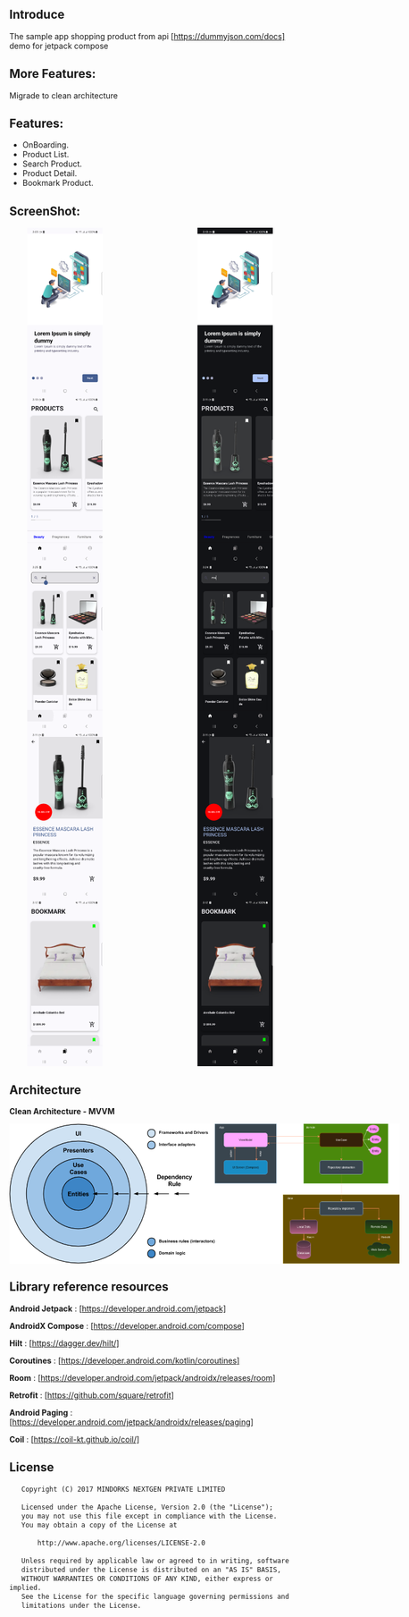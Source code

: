 ## Introduce

The sample app shopping product from api [https://dummyjson.com/docs] demo for jetpack compose

## More Features:
Migrade to clean architecture 

## Features:
- OnBoarding.
- Product List.
- Search Product.
- Product Detail.
- Bookmark Product.

## ScreenShot:

<div style="display: flex; justify-content: space-around;">
    <img src="images/1.onboard_light.png" height="300px">
    <span style="width: 40px; display: inline-block;"></span>
    <img src="images/1.onboard_dark.png" height="300px">
</div>

<div style="display: flex; justify-content: space-around;">
    <img src="images/2.home_light.png" height="300px">
    <span style="width: 40px; display: inline-block;"></span>
    <img src="images/2.home_dark.png" height="300px">
</div>

<div style="display: flex; justify-content: space-around;">
    <img src="images/5.search_light.png" height="300px">
    <span style="width: 40px; display: inline-block;"></span>
    <img src="images/5.search_dark.png" height="300px">
</div>

<div style="display: flex; justify-content: space-around;">
    <img src="images/3.detail_light.png" height="300px">
    <span style="width: 40px; display: inline-block;"></span>
    <img src="images/3.detail_dark.png" height="300px">
</div>

<div style="display: flex; justify-content: space-around;">
    <img src="images/4.bookmark_light.png" height="300px">
    <span style="width: 40px; display: inline-block;"></span>
    <img src="images/4.bookmark_dark.png" height="300px">
</div>

## Architecture
**Clean Architecture - MVVM**

<div style="display: flex; justify-content: space-around;">
    <img src="images/clean_architecture.png" height="250px">
    <span style="width: 20px; display: inline-block;"></span>
    <img src="images/clean_architecture_structure.png" height="250px">
</div>

## Library reference resources

**Android Jetpack** : [https://developer.android.com/jetpack]

**AndroidX Compose** : [https://developer.android.com/compose]

**Hilt** : [https://dagger.dev/hilt/]

**Coroutines** : [https://developer.android.com/kotlin/coroutines]

**Room** : [https://developer.android.com/jetpack/androidx/releases/room]

**Retrofit** : [https://github.com/square/retrofit]

**Android Paging** : [https://developer.android.com/jetpack/androidx/releases/paging]

**Coil** : [https://coil-kt.github.io/coil/]

## License
 ```
    Copyright (C) 2017 MINDORKS NEXTGEN PRIVATE LIMITED
 
    Licensed under the Apache License, Version 2.0 (the "License");
    you may not use this file except in compliance with the License.
    You may obtain a copy of the License at
 
        http://www.apache.org/licenses/LICENSE-2.0
 
    Unless required by applicable law or agreed to in writing, software
    distributed under the License is distributed on an "AS IS" BASIS,
    WITHOUT WARRANTIES OR CONDITIONS OF ANY KIND, either express or implied.
    See the License for the specific language governing permissions and
    limitations under the License.
 ```
